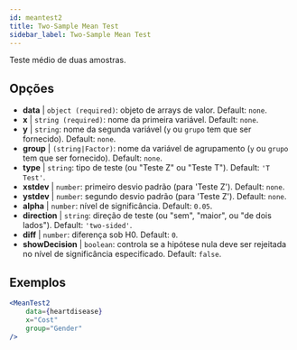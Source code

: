 ```yaml
---
id: meantest2
title: Two-Sample Mean Test
sidebar_label: Two-Sample Mean Test
---
```


Teste médio de duas amostras.

## Opções

* __data__ | `object (required)`: objeto de arrays de valor. Default: `none`.
* __x__ | `string (required)`: nome da primeira variável. Default: `none`.
* __y__ | `string`: nome da segunda variável (`y` ou `grupo` tem que ser fornecido). Default: `none`.
* __group__ | `(string|Factor)`: nome da variável de agrupamento (`y` ou `grupo` tem que ser fornecido). Default: `none`.
* __type__ | `string`: tipo de teste (ou "Teste Z" ou "Teste T"). Default: `'T Test'`.
* __xstdev__ | `number`: primeiro desvio padrão (para 'Teste Z'). Default: `none`.
* __ystdev__ | `number`: segundo desvio padrão (para 'Teste Z'). Default: `none`.
* __alpha__ | `number`: nível de significância. Default: `0.05`.
* __direction__ | `string`: direção de teste (ou "sem", "maior", ou "de dois lados"). Default: `'two-sided'`.
* __diff__ | `number`: diferença sob H0. Default: `0`.
* __showDecision__ | `boolean`: controla se a hipótese nula deve ser rejeitada no nível de significância especificado. Default: `false`.


## Exemplos

```jsx live
<MeanTest2
    data={heartdisease} 
    x="Cost"
    group="Gender"
/>
```

